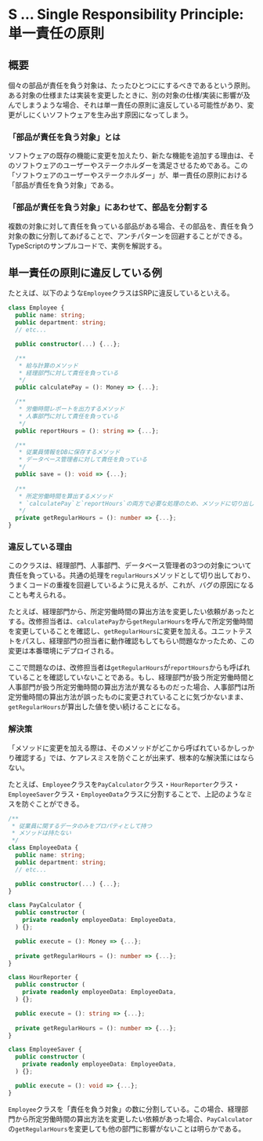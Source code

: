 # S … Single Responsibility Principle: 単一責任の原則

## 概要

個々の部品が責任を負う対象は、たったひとつににするべきであるという原則。 ある対象の仕様または実装を変更したときに、別の対象の仕様/実装に影響が及んでしまうような場合、それは単一責任の原則に違反している可能性があり、変更がしにくいソフトウェアを生み出す原因になってしまう。

### 「部品が責任を負う対象」とは

ソフトウェアの既存の機能に変更を加えたり、新たな機能を追加する理由は、そのソフトウェアのユーザーやステークホルダーを満足させるためである。この「ソフトウェアのユーザーやステークホルダー」が、単一責任の原則における「部品が責任を負う対象」である。

### 「部品が責任を負う対象」にあわせて、部品を分割する

複数の対象に対して責任を負っている部品がある場合、その部品を、責任を負う対象の数に分割してあげることで、アンチパターンを回避することができる。TypeScriptのサンプルコードで、実例を解説する。

## 単一責任の原則に違反している例

たとえば、以下のような`Employee`クラスはSRPに違反しているといえる。

```typescript
class Employee {
  public name: string;
  public department: string;
  // etc...

  public constructor(...) {...};

  /**
   * 給与計算のメソッド
   * 経理部門に対して責任を負っている
   */
  public calculatePay = (): Money => {...};

  /**
   * 労働時間レポートを出力するメソッド
   * 人事部門に対して責任を負っている
   */
  public reportHours = (): string => {...};

  /**
   * 従業員情報をDBに保存するメソッド
   * データベース管理者に対して責任を負っている
   */
  public save = (): void => {...};
  
  /**
   * 所定労働時間を算出するメソッド
   * `calculatePay`と`reportHours`の両方で必要な処理のため、メソッドに切り出して共通化している
   */
  private getRegularHours = (): number => {...};
}
```

### 違反している理由

このクラスは、経理部門、人事部門、データベース管理者の3つの対象について責任を負っている。共通の処理を`regularHours`メソッドとして切り出しており、うまくコードの重複を回避しているように見えるが、これが、バグの原因になることも考えられる。

たとえば、経理部門から、所定労働時間の算出方法を変更したい依頼があったとする。改修担当者は、`calculatePay`から`getRegularHours`を呼んで所定労働時間を変更していることを確認し、`getRegularHours`に変更を加える。ユニットテストをパスし、経理部門の担当者に動作確認もしてもらい問題なかったため、この変更は本番環境にデプロイされる。

ここで問題なのは、改修担当者は`getRegularHours`が`reportHours`からも呼ばれていることを確認していないことである。もし、経理部門が扱う所定労働時間と人事部門が扱う所定労働時間の算出方法が異なるものだった場合、人事部門は所定労働時間の算出方法が誤ったものに変更されていることに気づかないまま、`getRegularHours`が算出した値を使い続けることになる。

### 解決策

「メソッドに変更を加える際は、そのメソッドがどこから呼ばれているかしっかり確認する」では、ケアレスミスを防ぐことが出来ず、根本的な解決策にはならない。

たとえば、`Employee`クラスを`PayCalculator`クラス・`HourReporter`クラス・`EmployeeSaver`クラス・`EmployeeData`クラスに分割することで、上記のようなミスを防ぐことができる。

```typescript
/**
 * 従業員に関するデータのみをプロパティとして持つ
 * メソッドは持たない
 */
class EmployeeData {
  public name: string;
  public department: string;
  // etc...

  public constructor(...) {...};
}

class PayCalculator {
  public constructor (
    private readonly employeeData: EmployeeData,
  ) {};

  public execute = (): Money => {...};
    
  private getRegularHours = (): number => {...};
}

class HourReporter {
  public constructor (
    private readonly employeeData: EmployeeData,
  ) {};

  public execute = (): string => {...};
  
  private getRegularHours = (): number => {...};
}

class EmployeeSaver {
  public constructor (
    private readonly employeeData: EmployeeData,
  ) {};

  public execute = (): void => {...};
}
```

`Employee`クラスを「責任を負う対象」の数に分割している。この場合、経理部門から所定労働時間の算出方法を変更したい依頼があった場合、`PayCalculator`の`getRegularHours`を変更しても他の部門に影響がないことは明らかである。
